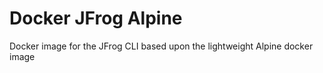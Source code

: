 # Docker JFrog Alpine
Docker image for the JFrog CLI based upon the lightweight Alpine docker image
